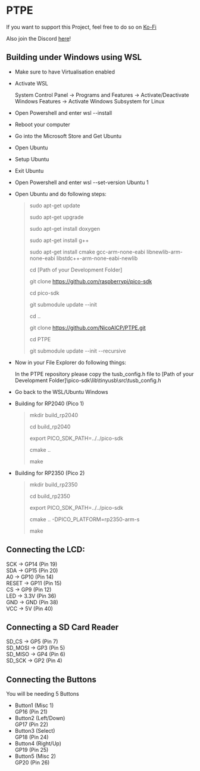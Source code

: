 # PTPE 

If you want to support this Project, feel free to do so on [Ko-Fi](https://ko-fi.com/nicoaicp)

Also join the Discord [here](https://discord.gg/zx6RAAw7YJ)!

## Building under Windows using WSL

 - Make sure to have Virtualisation enabled

 - Activate WSL
   
    System Control Panel -> Programs and Features -> Activate/Deactivate Windows Features -> Activate Windows Subsystem for Linux

 - Open Powershell and enter
    wsl --install

 - Reboot your computer

 - Go into the Microsoft Store and Get Ubuntu

 - Open Ubuntu

 - Setup Ubuntu

 - Exit Ubuntu

 - Open Powershell and enter
    wsl --set-version Ubuntu 1

 - Open Ubuntu and do following steps:

    > sudo apt-get update
    > 
    > sudo apt-get upgrade
    > 
    > sudo apt-get install doxygen
    > 
    > sudo apt-get install g++
    > 
    > sudo apt-get install cmake gcc-arm-none-eabi libnewlib-arm-none-eabi libstdc++-arm-none-eabi-newlib
    > 
    > cd [Path of your Development Folder]
    >
    > 
    > git clone https://github.com/raspberrypi/pico-sdk
    > 
    > cd pico-sdk
    > 
    > git submodule update --init
    > 
    > cd ..
    > 
    > git clone https://github.com/NicoAICP/PTPE.git
    > 
    > cd PTPE
    > 
    > git submodule update --init --recursive

 - Now in your File Explorer do following things:
   
    In the PTPE repository please copy the tusb_config.h file to [Path of your Development Folder]\pico-sdk\lib\tinyusb\src\tusb_config.h

 - Go back to the WSL/Ubuntu Windows

 - Building for RP2040 (Pico 1)
   
    > mkdir build_rp2040
    > 
    > cd build_rp2040
    > 
    > export PICO_SDK_PATH=../../pico-sdk
    > 
    > cmake ..
    > 
    > make

 - Building for RP2350 (Pico 2)

    > mkdir build_rp2350
    > 
    > cd build_rp2350
    > 
    > export PICO_SDK_PATH=../../pico-sdk
    > 
    > cmake .. -DPICO_PLATFORM=rp2350-arm-s
    > 
    > make

## Connecting the LCD:
SCK -> GP14 (Pin 19)  
SDA -> GP15 (Pin 20)  
A0 -> GP10 (Pin 14)  
RESET -> GP11 (Pin 15)  
CS -> GP9 (Pin 12)  
LED -> 3.3V (Pin 36)  
GND -> GND (Pin 38)  
VCC -> 5V (Pin 40)

## Connecting a SD Card Reader
SD_CS -> GP5 (Pin 7)  
SD_MOSI -> GP3 (Pin 5)  
SD_MISO -> GP4 (Pin 6)  
SD_SCK -> GP2 (Pin 4)  
  
## Connecting the Buttons  
You will be needing 5 Buttons  
- Button1 (Misc 1)  
GP16 (Pin 21)  
- Button2 (Left/Down)  
GP17 (Pin 22)  
- Button3 (Select)  
GP18 (Pin 24)  
- Button4 (Right/Up)  
GP19 (Pin 25)  
- Button5 (Misc 2)  
GP20 (Pin 26)
